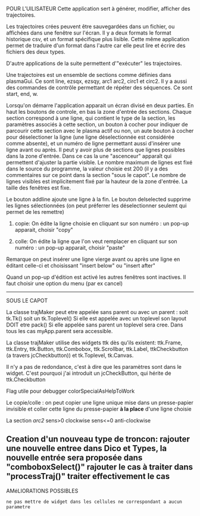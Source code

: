 POUR L'UILISATEUR
Cette application sert à générer, modifier, afficher des trajectoires.

Les trajectoires crées peuvent être sauvegardées dans un fichier, ou
affichées dans une fenêtre sur l'écran. Il y a deux formats le format
historique csv, et un format spécifique plus lisible. Cette même
application permet de traduire d'un format dans l'autre car elle
peut lire et écrire des fichiers des deux types.

D'autre applications de la suite permettent d'"exécuter" les trajectoires.

Une trajectoires est un ensemble de sections comme définies dans plasmaGui.
Ce sont line, ezsqx, ezsqy, arc1 arc2, circ1 et circ2.
Il y a aussi des commandes de contrôle permettant de répéter des séquences.
Ce sont start, end, w.

Lorsqu'on démarre l'application apparait un écran divisé en deux parties.
En haut les boutons de controle, en bas la zone d'entrée des sections.
Chaque section correspond à une ligne, qui contient le type de la section,
les paramètres associés à cette section, un bouton à cocher pour indiquer
de parcourir cette section avec le plasma actif ou non, un aute bouton à
cocher pour déselectioner la ligne (une ligne déselectionnée est considérée
comme absente), et un numéro de ligne permettant aussi d'insérer une ligne
avant ou après. Il peut y avoir plus de sections que lignes possibles dans
la zone d'entrée. Dans ce cas la une "ascenceur" apparaît qui permettent
d'ajuster la partie visible. Le nombre maximum de lignes est fixé dans le
source du programme, la valeur choisie est 200 (il y a des commentaires sur
ce point dans la section "sous le capot". Le nombre de lignes visibles
est implicitement fixé par la hauteur de la zone d'entrée. La taille des
fenêtres est fixe. 

Le bouton addline ajoute une ligne à la fin.
Le bouton delselected supprime les lignes sélectionnées (on peut
préferrer les déselectionner seulemt qui permet de les remettre)

1) copie: On édite la ligne choisie en cliquant sur son numéro : un
pop-up apparait, choisir "copy"

2) colle: On édite la ligne que l'on veut remplacer en cliquant sur son numéro : un
pop-up apparait, choisir "paste"

Remarque on peut insérer une ligne vierge avant ou après une ligne en
éditant celle-ci et choisissant "insert below" ou "insert after" 

Quand un pop-up d'édition est activé les autres fenêtres sont
inactives. Il faut choisir une option du menu (par ex cancel)

---------------------------------------------------------------------------
SOUS LE CAPOT

La classe trajMaker peut etre appelée sans parent ou avec un parent : soit tk.Tk() soit un tk.Toplevel() 
Si elle est appelée avec un toplevel son layout DOIT etre pack()
Si elle appelée sans parent un toplevel sera cree.
Dans tous les cas myApp.parent sera accessible.

La classe trajMaker utilise des widgets ttk dès qu'ils existent:
ttk.Frame, ttk.Entry, ttk.Button, ttk.Combobox, ttk.Scrollbar,
ttk.Label, ttkCheckbutton (a travers jcCheckbutton))
et tk.Toplevel, tk.Canvas.

Il n'y a pas de redondance, c'est à dire que les paramètres sont dans
le widget. C'est pourquoi j'ai introduit un jcCheckButton, qui hérite
de ttk.Checkbutton

Flag utile pour debugger colorSpecialAsHelpToWork

Le copie/colle : on peut copier une ligne unique mise dans un
presse-papier invisible et coller cette ligne du presse-papier **à la
place** d'une ligne choisie

La section *arc2* sens>0 clockwise sens<=0 anti-clockwise

Creation d'un nouveau type de troncon:
	rajouter une nouvelle entree dans Dico et Types, la nouvelle entrée sera proposée 
	dans "comboboxSelect()" rajouter le cas à traiter
	dans "processTraj()" traiter effectivement le cas
---------------------------------------------------------------------------
AMéLIORATIONS POSSIBLES

	ne pas mettre de widget dans les cellules ne correspondant a aucun parametre 

